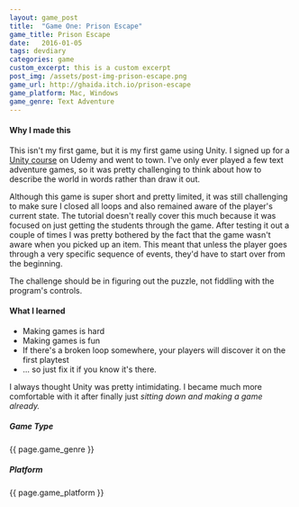```yaml
---
layout: game_post
title:  "Game One: Prison Escape"
game_title: Prison Escape
date:   2016-01-05
tags: devdiary
categories: game
custom_excerpt: this is a custom excerpt
post_img: /assets/post-img-prison-escape.png
game_url: http://ghaida.itch.io/prison-escape
game_platform: Mac, Windows
game_genre: Text Adventure
---
```


#### Why I made this
This isn't my first game, but it is my first game using Unity. I signed up for a [Unity course](https://www.udemy.com/unitycourse) on Udemy and went to town. I've only ever played a few text adventure games, so it was pretty challenging to think about how to describe the world in words rather than draw it out.

Although this game is super short and pretty limited, it was still challenging to make sure I closed all loops and also remained aware of the player's current state. The tutorial doesn't really cover this much because it was focused on just getting the students through the game. After testing it out a couple of times I was pretty bothered by the fact that the game wasn't aware when you picked up an item. This meant that unless the player goes through a very specific sequence of events, they'd have to start over from the beginning.

The challenge should be in figuring out the puzzle, not fiddling with the program's controls.

#### What I learned
* Making games is hard
* Making games is fun
* If there's a broken loop somewhere, your players will discover it on the first playtest
* ... so just fix it if you know it's there.

I always thought Unity was pretty intimidating. I became much more comfortable with it after finally just _sitting down and making a game already._

##### Game Type
{{ page.game_genre }}

##### Platform
{{ page.game_platform }}
